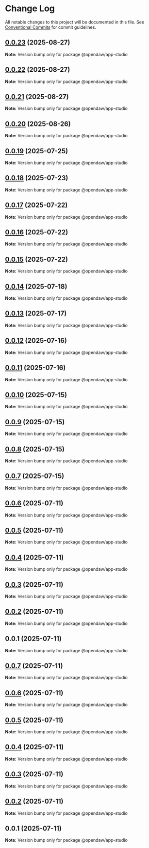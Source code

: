 # Change Log

All notable changes to this project will be documented in this file.
See [Conventional Commits](https://conventionalcommits.org) for commit guidelines.

## [0.0.23](https://github.com/andremichelle/openDAW/compare/@opendaw/app-studio@0.0.22...@opendaw/app-studio@0.0.23) (2025-08-27)

**Note:** Version bump only for package @opendaw/app-studio

## [0.0.22](https://github.com/andremichelle/openDAW/compare/@opendaw/app-studio@0.0.21...@opendaw/app-studio@0.0.22) (2025-08-27)

**Note:** Version bump only for package @opendaw/app-studio

## [0.0.21](https://github.com/andremichelle/openDAW/compare/@opendaw/app-studio@0.0.20...@opendaw/app-studio@0.0.21) (2025-08-27)

**Note:** Version bump only for package @opendaw/app-studio

## [0.0.20](https://github.com/andremichelle/openDAW/compare/@opendaw/app-studio@0.0.19...@opendaw/app-studio@0.0.20) (2025-08-26)

**Note:** Version bump only for package @opendaw/app-studio

## [0.0.19](https://github.com/andremichelle/openDAW/compare/@opendaw/app-studio@0.0.18...@opendaw/app-studio@0.0.19) (2025-07-25)

**Note:** Version bump only for package @opendaw/app-studio

## [0.0.18](https://github.com/andremichelle/openDAW/compare/@opendaw/app-studio@0.0.17...@opendaw/app-studio@0.0.18) (2025-07-23)

**Note:** Version bump only for package @opendaw/app-studio

## [0.0.17](https://github.com/andremichelle/openDAW/compare/@opendaw/app-studio@0.0.16...@opendaw/app-studio@0.0.17) (2025-07-22)

**Note:** Version bump only for package @opendaw/app-studio

## [0.0.16](https://github.com/andremichelle/openDAW/compare/@opendaw/app-studio@0.0.15...@opendaw/app-studio@0.0.16) (2025-07-22)

**Note:** Version bump only for package @opendaw/app-studio

## [0.0.15](https://github.com/andremichelle/openDAW/compare/@opendaw/app-studio@0.0.14...@opendaw/app-studio@0.0.15) (2025-07-22)

**Note:** Version bump only for package @opendaw/app-studio

## [0.0.14](https://github.com/andremichelle/openDAW/compare/@opendaw/app-studio@0.0.13...@opendaw/app-studio@0.0.14) (2025-07-18)

**Note:** Version bump only for package @opendaw/app-studio

## [0.0.13](https://github.com/andremichelle/openDAW/compare/@opendaw/app-studio@0.0.12...@opendaw/app-studio@0.0.13) (2025-07-17)

**Note:** Version bump only for package @opendaw/app-studio

## [0.0.12](https://github.com/andremichelle/openDAW/compare/@opendaw/app-studio@0.0.11...@opendaw/app-studio@0.0.12) (2025-07-16)

**Note:** Version bump only for package @opendaw/app-studio

## [0.0.11](https://github.com/andremichelle/openDAW/compare/@opendaw/app-studio@0.0.10...@opendaw/app-studio@0.0.11) (2025-07-16)

**Note:** Version bump only for package @opendaw/app-studio

## [0.0.10](https://github.com/andremichelle/openDAW/compare/@opendaw/app-studio@0.0.9...@opendaw/app-studio@0.0.10) (2025-07-15)

**Note:** Version bump only for package @opendaw/app-studio

## [0.0.9](https://github.com/andremichelle/openDAW/compare/@opendaw/app-studio@0.0.8...@opendaw/app-studio@0.0.9) (2025-07-15)

**Note:** Version bump only for package @opendaw/app-studio

## [0.0.8](https://github.com/andremichelle/openDAW/compare/@opendaw/app-studio@0.0.7...@opendaw/app-studio@0.0.8) (2025-07-15)

**Note:** Version bump only for package @opendaw/app-studio

## [0.0.7](https://github.com/andremichelle/openDAW/compare/@opendaw/app-studio@0.0.6...@opendaw/app-studio@0.0.7) (2025-07-15)

**Note:** Version bump only for package @opendaw/app-studio

## [0.0.6](https://github.com/andremichelle/openDAW/compare/@opendaw/app-studio@0.0.5...@opendaw/app-studio@0.0.6) (2025-07-11)

**Note:** Version bump only for package @opendaw/app-studio

## [0.0.5](https://github.com/andremichelle/openDAW/compare/@opendaw/app-studio@0.0.4...@opendaw/app-studio@0.0.5) (2025-07-11)

**Note:** Version bump only for package @opendaw/app-studio

## [0.0.4](https://github.com/andremichelle/openDAW/compare/@opendaw/app-studio@0.0.3...@opendaw/app-studio@0.0.4) (2025-07-11)

**Note:** Version bump only for package @opendaw/app-studio

## [0.0.3](https://github.com/andremichelle/openDAW/compare/@opendaw/app-studio@0.0.2...@opendaw/app-studio@0.0.3) (2025-07-11)

**Note:** Version bump only for package @opendaw/app-studio

## [0.0.2](https://github.com/andremichelle/openDAW/compare/@opendaw/app-studio@0.0.1...@opendaw/app-studio@0.0.2) (2025-07-11)

**Note:** Version bump only for package @opendaw/app-studio

## 0.0.1 (2025-07-11)

**Note:** Version bump only for package @opendaw/app-studio

## [0.0.7](https://github.com/andremichelle/opendaw-turbo/compare/@opendaw/app-studio@0.0.6...@opendaw/app-studio@0.0.7) (2025-07-11)

**Note:** Version bump only for package @opendaw/app-studio

## [0.0.6](https://github.com/andremichelle/opendaw-turbo/compare/@opendaw/app-studio@0.0.5...@opendaw/app-studio@0.0.6) (2025-07-11)

**Note:** Version bump only for package @opendaw/app-studio

## [0.0.5](https://github.com/andremichelle/opendaw-turbo/compare/@opendaw/app-studio@0.0.4...@opendaw/app-studio@0.0.5) (2025-07-11)

**Note:** Version bump only for package @opendaw/app-studio

## [0.0.4](https://github.com/andremichelle/opendaw-turbo/compare/@opendaw/app-studio@0.0.3...@opendaw/app-studio@0.0.4) (2025-07-11)

**Note:** Version bump only for package @opendaw/app-studio

## [0.0.3](https://github.com/andremichelle/opendaw-turbo/compare/@opendaw/app-studio@0.0.2...@opendaw/app-studio@0.0.3) (2025-07-11)

**Note:** Version bump only for package @opendaw/app-studio

## [0.0.2](https://github.com/andremichelle/opendaw-turbo/compare/@opendaw/app-studio@0.0.1...@opendaw/app-studio@0.0.2) (2025-07-11)

**Note:** Version bump only for package @opendaw/app-studio

## 0.0.1 (2025-07-11)

**Note:** Version bump only for package @opendaw/app-studio
